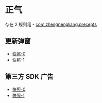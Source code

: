 # 正气

存在 2 规则组 - [com.zhengnengliang.precepts](/src/apps/com.zhengnengliang.precepts.ts)

## 更新弹窗

- [快照-0](https://gkd-kit.songe.li/import/12727650)
- [快照-1](https://gkd-kit.gitee.io/import/12715352)

## 第三方 SDK 广告

- [快照-0](https://gkd-kit.songe.li/import/12739767)
- [快照-1](https://gkd-kit.songe.li/import/12727705)
